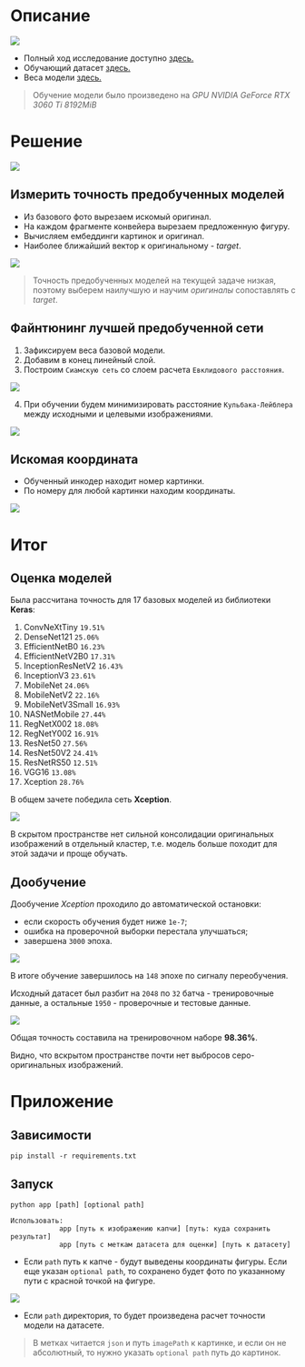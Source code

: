# Описание

![](https://img.shields.io/badge/python-3.12.2-blue)

- Полный ход исследование доступно [здесь.](eda/SolvedV3-TensorFlow.ipynb)
- Обучающий датасет [здесь.](https://drive.google.com/file/d/11F12ZLCc0VTLBoYzc-pMmo2Guc63LQ7S/view)
- Веса модели [здесь.](https://drive.google.com/file/d/1jSPhTBuYNTCSndeqsdRIhvj_-wCatEfh/view)

> Обучение модели было произведено на *GPU NVIDIA GeForce RTX 3060 Ti 8192MiB*

# Решение

![](eda/img/base_task.png)

## Измерить точность предобученных моделей

- Из базового фото вырезаем искомый оригинал.
- На каждом фрагменте конвейера вырезаем предложенную фигуру.
- Вычисляем ембеддинги картинок и оригинал.
- Наиболее ближайший вектор к оригинальному - *target*.

![](eda/img/orig_target_pred.png)

> Точность предобученных моделей на текущей задаче низкая, поэтому выберем наилучшую и научим *оригиналы* сопоставлять с *target*.

## Файнтюнинг лучшей предобученной сети

1. Зафиксируем веса базовой модели.
2. Добавим в конец линейный слой.
3. Построим `Сиамскую сеть` со слоем расчета `Евклидового расстояния`. 

![](eda/img/orig_target_neg.png)

4. При обучении будем минимизировать расстояние `Кульбака-Лейблера` между исходными и целевыми изображениями.

![](eda/img/target_siam.png)


## Искомая координата

- Обученный инкодер находит номер картинки.
- По номеру для любой картинки находим координаты.

![](eda/img/set_coords.png)

# Итог

## Оценка моделей

Была рассчитана точность для 17 базовых моделей из библиотеки **Keras**:

1. ConvNeXtTiny `19.51%`
2. DenseNet121  `25.06%`
3. EfficientNetB0 `16.23%`
4. EfficientNetV2B0 `17.31%`
5. InceptionResNetV2 `16.43%`
6. InceptionV3 `23.61%`
7. MobileNet `24.06%`
8. MobileNetV2 `22.16%`
9. MobileNetV3Small `16.93%`
10. NASNetMobile `27.44%`
11. RegNetX002 `18.08%`
12. RegNetY002 `16.91%`
13. ResNet50 `27.56%`
14. ResNet50V2 `24.41%`
15. ResNetRS50 `12.51%`
16. VGG16 `13.08%`
17. Xception `28.76%`

В общем зачете победила сеть **Xception**.

![](eda/img/base_Xception.png)

В скрытом пространстве нет сильной консолидации оригинальных изображений в отдельный кластер, т.е. модель больше походит для этой задачи и проще обучать.

## Дообучение 

Дообучение *Xception* проходило до автоматической остановки:
- если скорость обучения будет ниже `1e-7`;
- ошибка на проверочной выборки перестала улучшаться;
- завершена `3000` эпоха.

![](eda/img/history.png)

В итоге обучение завершилось на `148` эпохе по сигналу переобучения.

Исходный датасет был разбит на `2048` по `32` батча - тренировочные данные, а остальные `1950` - проверочные и тестовые данные.

![](eda/img/trained_Xception.png)

Общая точность составила на тренировочном наборе **98.36%**.

Видно, что вскрытом пространстве почти нет выбросов серо-оригинальных изображений.  


# Приложение

## Зависимости

`pip install -r requirements.txt`

## Запуск

```
python app [path] [optional path]

Использовать:
            app [путь к изображению капчи] [путь: куда сохранить результат]
            app [путь с меткам датасета для оценки] [путь к датасету]

```

- Если `path` путь к капче - будут выведены координаты фигуры. Если еще указан `optional path`, то сохранено будет фото по указанному пути с красной точкой на фигуре.

![](eda/img/res.png)

- Если `path` директория, то будет произведена расчет точности модели на датасете. 

> В метках читается `json` и путь `imagePath` к картинке, и если он не абсолютный, то нужно указать `optional path` путь до картинок. 
